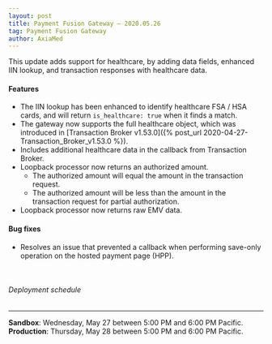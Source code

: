 ```yaml
---
layout: post
title: Payment Fusion Gateway — 2020.05.26
tag: Payment Fusion Gateway
author: AxiaMed
---
```


This update adds support for healthcare, by adding data fields, enhanced IIN lookup, and transaction responses with healthcare data. 

#### Features
* The IIN lookup has been enhanced to identify healthcare FSA / HSA cards, and will return `is_healthcare: true` when it finds a match.
* The gateway now supports the full healthcare object, which was introduced in [Transaction Broker v1.53.0]({% post_url 2020-04-27-Transaction_Broker_v1.53.0 %}).
* Includes additional healthcare data in the callback from Transaction Broker.
* Loopback processor now returns an authorized amount.
    * The authorized amount will equal the amount in the transaction request.
    * The authorized amount will be less than the amount in the transaction request for partial authorization.
* Loopback processor now returns raw EMV data.

#### Bug fixes
* Resolves an issue that prevented a callback when performing save-only operation on the hosted payment page (HPP). 

&nbsp;  
###### Deployment schedule
* * *
**Sandbox**: Wednesday, May 27 between 5:00 PM and 6:00 PM Pacific.
<br>
**Production**: Thursday, May 28 between 5:00 PM and 6:00 PM Pacific.
